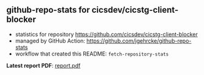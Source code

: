 ## github-repo-stats for cicsdev/cicstg-client-blocker

- statistics for repository https://github.com/cicsdev/cicstg-client-blocker
- managed by GitHub Action: https://github.com/jgehrcke/github-repo-stats
- workflow that created this README: `fetch-repository-stats`

**Latest report PDF**: [report.pdf](https://github.com/cicsdev/repo-stats/raw/reports/cicsdev/cicstg-client-blocker/latest-report/report.pdf)

